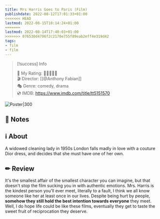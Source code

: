 ```yaml
---
title: Mrs Harris Goes to Paris (Film)
publishdate: 2022-08-12T17:01:33+01:00
<<<<<<< HEAD
lastmod: 2022-08-15T10:14:24+01:00
=======
lastmod: 2022-08-14T17:40:03+01:00
>>>>>>> 076530d4706f2c2170e755f89eab2eff4e319d42
tags: 
- film
- film
---
```






> [!success] Info 
 > 
 > 🤔 My Rating: 💙💙💙💙🖤 <br> 🎬 Director: [[@Anthony Fabian]] <br> 🎭 Genre: comedy, drama <br> 💿 IMDB: https://www.imdb.com/title/tt5151570 <br> 

![Poster|300](https://m.media-amazon.com/images/M/MV5BY2UyOWJjMWEtNmIwYS00ZjM5LWEyYjMtMTI4NDBhMzViNmIyXkEyXkFqcGdeQXVyMDA4NzMyOA@@._V1_SX300.jpg)



## 📝 Notes





## ℹ️ About



A widowed cleaning lady in 1950s London falls madly in love with a couture Dior dress, and decides that she must have one of her own.



## ✏ Review



 It's the smallest affair of the smallest character you can imagine, but that doesn't stop the film sucking you in with authentic emotions. Mrs. Harris is the kindest person you'll ever meet, literally to a fault, I think we all know someone like her at least once in our lives. Despite being hurt by people, **somehow they still hold the best intention towards everyone** they meet. Well, I do hope life could be like these films, eventually they get to taste the sweet fruit of reciprocation they deserve.   



